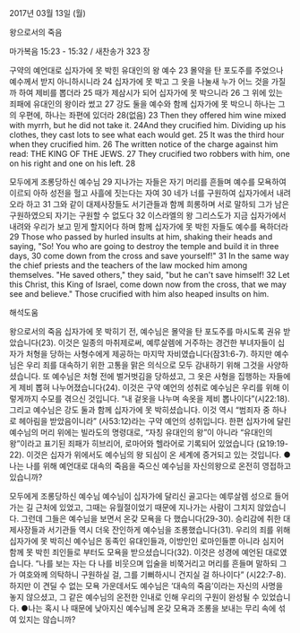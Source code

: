 2017년 03월 13일 (월)

왕으로서의 죽음



마가복음 15:23 - 15:32 / 새찬송가 323 장


구약의 예언대로 십자가에 못 박힌 유대인의 왕 예수
23 몰약을 탄 포도주를 주었으나 예수께서 받지 아니하시니라 24 십자가에 못 박고 그 옷을 나눌새 누가 어느 것을 가질까 하여 제비를 뽑더라 25 때가 제삼시가 되어 십자가에 못 박으니라 26 그 위에 있는 죄패에 유대인의 왕이라 썼고 27 강도 둘을 예수와 함께 십자가에 못 박으니 하나는 그의 우편에, 하나는 좌편에 있더라 28(없음)
23 Then they offered him wine mixed with myrrh, but he did not take it. 24And they crucified him. Dividing up his clothes, they cast lots to see what each would get. 25 It was the third hour when they crucified him. 26 The written notice of the charge against him read: THE KING OF THE JEWS. 27 They crucified two robbers with him, one on his right and one on his left. 28

모두에게 조롱당하신 예수님
29 지나가는 자들은 자기 머리를 흔들며 예수를 모욕하여 이르되 아하 성전을 헐고 사흘에 짓는다는 자여 30 네가 너를 구원하여 십자가에서 내려오라 하고 31 그와 같이 대제사장들도 서기관들과 함께 희롱하며 서로 말하되 그가 남은 구원하였으되 자기는 구원할 수 없도다 32 이스라엘의 왕 그리스도가 지금 십자가에서 내려와 우리가 보고 믿게 할지어다 하며 함께 십자가에 못 박힌 자들도 예수를 욕하더라
29 Those who passed by hurled insults at him, shaking their heads and saying, "So! You who are going to destroy the temple and build it in three days, 30 come down from the cross and save yourself!" 31 In the
same way the chief priests and the teachers of the law mocked him among themselves. "He saved others," they said, "but he can't save himself! 32 Let this Christ, this King of Israel, come down now from
the cross, that we may see and believe." Those crucified with him also heaped insults on him.

해석도움





왕으로서의 죽음
십자가에 못 박히기 전, 예수님은 몰약을 탄 포도주를 마시도록 권유 받았습니다(23). 이것은 일종의 마취제로써, 예루살렘에 거주하는 경건한 부녀자들이 십자가 처형을 당하는 사형수에게 제공하는 마지막 자비였습니다(잠31:6-7). 하지만 예수님은 우리 죄를 대속하기 위한 고통을 맑은 의식으로 모두 감내하기 위해 그것을 사양하셨습니다. 또 예수님은 처형 전에 벌거벗김을 당하셨고, 그 옷은 사형을 집행하는 자들에게 제비 뽑혀 나누어졌습니다(24). 이것은 구약 예언의 성취로 예수님은 우리를 위해 이렇게까지 수모를 겪으신 것입니다. “내 겉옷을 나누며 속옷을 제비 뽑나이다”(시22:18). 그리고 예수님은 강도 둘과 함께 십자가에 못 박히셨습니다. 이것 역시 “범죄자 중 하나로 헤아림을 받았음이니라” (사53:12)라는 구약 예언의 성취입니다. 한편 십자가에 달린 예수님의 머리 위에는 빌라도의 명령대로, “자칭 유대인의 왕”이 아니라 “유대인의 왕”이라고 표기된 죄패가 히브리어, 로마어와 헬라어로 기록되어 있었습니다 (요19:19-22). 이것은 십자가 위에서도 예수님의 왕 되심이 온 세계에 증거되고 있는 것입니다.
●나는 나를 위해 예언대로 대속의 죽음을 죽으신 예수님을 자신의왕으로 온전히 영접하고 있습니까?

모두에게 조롱당하신 예수님
예수님이 십자가에 달리신 골고다는 예루살렘 성으로 들어가는 길 근처에 있었고, 그때는 유월절이었기 때문에 지나가는 사람이 그치지 않았습니다. 그런데 그들은 예수님을 보면서 온갖 모욕을 다 했습니다(29-30). 승리감에 취한 대제사장들과 서기관들 역시 더욱 잔인하게 예수님을 조롱했습니다(31). 우리의 죄를 위해 십자가에 못 박히신 예수님은 동족인 유대인들과, 이방인인 로마인들뿐 아니라 심지어 함께 못 박힌 죄인들로 부터도 모욕을 받으셨습니다(32). 이것은 성경에 예언된 대로였습니다. “나를 보는 자는 다 나를 비웃으며 입술을 비쭉거리고 머리를 흔들며 말하되 그가 여호와께 의탁하니 구원하실 걸, 그를 기뻐하시니 건지실 걸 하나이다” (시22:7-8). 하지만 이 견딜 수 없는 모욕 가운데서도 예수님은 ‘대속의 죽음’이라는 자신의 사명을 놓지 않으셨고, 그 같은 예수님의 온전한 인내로 인해 우리의 구원이 완성될 수 있었습니다.
●나는 혹시 나 때문에 낮아지신 예수님께 온갖 모욕과 조롱을 보내는 무리 속에 섞여 있지는 않습니까?